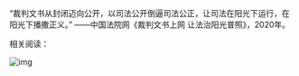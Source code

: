 “裁判文书从封闭迈向公开，以司法公开倒逼司法公正，让司法在阳光下运行，在阳光下播撒正义。” ——中国法院网《裁判文书上网 让法治阳光普照》，2020年。  

相关阅读：


![img](https://chinadigitaltimes.net/chinese/files/2023/12/image-1702690405622.png)

